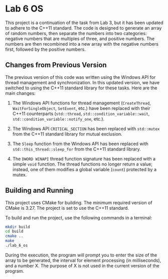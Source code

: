 # Lab 6 OS

This project is a continuation of the task from Lab 3, but it has been updated to adhere to the C++11 standard. The code is designed to generate an array of random numbers, then separate the numbers into two categories: negative numbers that are multiples of three, and positive numbers. The numbers are then recombined into a new array with the negative numbers first, followed by the positive numbers.

## Changes from Previous Version

The previous version of this code was written using the Windows API for thread management and synchronization. In this updated version, we have switched to using the C++11 standard library for these tasks. Here are the main changes:

1. The Windows API functions for thread management (`CreateThread`, `WaitForSingleObject`, `SetEvent`, etc.) have been replaced with their C++11 counterparts (`std::thread`, `std::condition_variable::wait`, `std::condition_variable::notify_one`, etc.).

2. The Windows API `CRITICAL_SECTION` has been replaced with `std::mutex` from the C++11 standard library for mutual exclusion.

3. The `Sleep` function from the Windows API has been replaced with `std::this_thread::sleep_for` from the C++11 standard library.

4. The `DWORD WINAPI` thread function signature has been replaced with a simple `void` function. The thread functions no longer return a value; instead, one of them modifies a global variable (`count`) protected by a mutex.

## Building and Running

This project uses CMake for building. The minimum required version of CMake is 3.27. The project is set to use the C++11 standard.

To build and run the project, use the following commands in a terminal:

```bash
mkdir build
cd build
cmake ..
make
./lab_6_os
```

During the execution, the program will prompt you to enter the size of the array to be generated, the interval for element processing (in milliseconds), and a number X. The purpose of X is not used in the current version of the program.